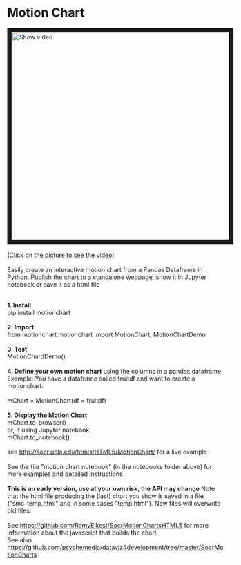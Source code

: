 # Motion Chart
<a href="http://www.youtube.com/watch?feature=player_embedded&v=JkpbY08swyA" target="_blank"><img src="http://img.youtube.com/vi/JkpbY08swyA/0.jpg" alt="Show video" width="720" height="480" border="10" /></a>
<BR><BR>
(Click on the picture to see the video)
<BR><BR>
Easily create an interactive motion chart from a Pandas Dataframe in Python. Publish the chart to a standalone webpage, show it in Jupyter notebook or save it as a html file
<BR><BR>

**1. Install**<BR>
pip install motionchart
<BR><BR>
**2. Import**<BR>
from motionchart.motionchart import MotionChart, MotionChartDemo<BR>
<BR>
**3. Test**<BR>
MotionChardDemo()<BR>
<BR>
**4. Define your own motion chart** using the columns in a pandas dataframe<BR>
Example: You have a dataframe called fruitdf and want to create a motionchart:<BR>
<BR>
mChart = MotionChart(df = fruitdf)
<BR><BR>
**5. Display the Motion Chart**<BR>
mChart.to_browser()<BR>
or, if using Jupyter notebook<BR>
mChart.to_notebook()
<BR><BR>
see http://socr.ucla.edu/htmls/HTML5/MotionChart/ for a live example
<BR><BR>
See the file "motion chart notebook" (in the notebooks folder above) for more examples and detailed instructions
<BR><BR>
**This is an early version, use at your own risk, the API may change**
Note that the html file producing the (last) chart you show is saved in a file ("smc_temp.html" and in some cases "temp.html"). New files will overwrite old files.
<BR><BR>
See https://github.com/RamyElkest/SocrMotionChartsHTML5 for more information about the javascript that builds the chart<BR>
See also https://github.com/psychemedia/dataviz4development/tree/master/SocrMotionCharts

